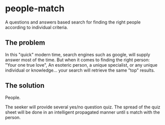# people-match
A questions and answers based search for finding the right people according to individual criteria.

## The problem
In this "quick" modern time, search engines such as google, will supply answer most of the time.
But when it comes to finding the right person: "Your one true love", An esoteric person, a unique specialist, or any unique individual or knowledge... your search will retrieve the same "top" results.

## The solution
People.

The seeker will provide several yes/no question quiz.
The spread of the quiz sheet will be done in an intelligent propagated manner until s match with the person.
